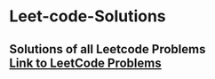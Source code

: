 # Leet-code-Solutions
<h2> Solutions of all Leetcode Problems
<br>
<a href="https://leetcode.com/problemset/all/">Link to LeetCode Problems</a>
